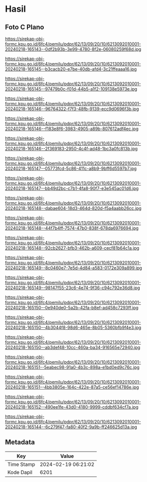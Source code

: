 # Hasil

## Foto C Plano

https://sirekap-obj-formc.kpu.go.id/6fc4/pemilu/pdpr/62/13/09/20/10/6213092010001-20240218-165143--0df2b93b-3e99-4780-8f2e-06080259f68d.jpg

https://sirekap-obj-formc.kpu.go.id/6fc4/pemilu/pdpr/62/13/09/20/10/6213092010001-20240218-165145--b3cacb20-e7be-40db-afd4-3c21ffeaaa16.jpg

https://sirekap-obj-formc.kpu.go.id/6fc4/pemilu/pdpr/62/13/09/20/10/6213092010001-20240218-165145--97479b0c-f01d-44b5-a1f2-109138e5973e.jpg

https://sirekap-obj-formc.kpu.go.id/6fc4/pemilu/pdpr/62/13/09/20/10/6213092010001-20240218-165146--96764322-f7f3-48fb-9139-ecc9d0696f3b.jpg

https://sirekap-obj-formc.kpu.go.id/6fc4/pemilu/pdpr/62/13/09/20/10/6213092010001-20240218-165146--f183e8f6-3983-4905-a89b-807612adf4ec.jpg

https://sirekap-obj-formc.kpu.go.id/6fc4/pemilu/pdpr/62/13/09/20/10/6213092010001-20240218-165146--2f369183-2950-4c4f-ad48-1bc3a0fc813b.jpg

https://sirekap-obj-formc.kpu.go.id/6fc4/pemilu/pdpr/62/13/09/20/10/6213092010001-20240218-165147--05773fcd-5c86-411c-a8b9-9bff6d5597b7.jpg

https://sirekap-obj-formc.kpu.go.id/6fc4/pemilu/pdpr/62/13/09/20/10/6213092010001-20240218-165147--bb49d2bc-c7b1-4fa8-90f7-e3e545ac01d6.jpg

https://sirekap-obj-formc.kpu.go.id/6fc4/pemilu/pdpr/62/13/09/20/10/6213092010001-20240218-165148--dabae604-18d3-464d-820d-f5a4aabb26cc.jpg

https://sirekap-obj-formc.kpu.go.id/6fc4/pemilu/pdpr/62/13/09/20/10/6213092010001-20240218-165148--44f7b4ff-7574-47b0-838f-678da6976694.jpg

https://sirekap-obj-formc.kpu.go.id/6fc4/pemilu/pdpr/62/13/09/20/10/6213092010001-20240218-165148--92cb2627-bfb3-462b-a609-cecf81b64c1a.jpg

https://sirekap-obj-formc.kpu.go.id/6fc4/pemilu/pdpr/62/13/09/20/10/6213092010001-20240218-165149--8c0460e7-7e5d-4d84-a583-0172e309a899.jpg

https://sirekap-obj-formc.kpu.go.id/6fc4/pemilu/pdpr/62/13/09/20/10/6213092010001-20240218-165149--98147f55-23c6-4e74-9f36-c94c792e36d8.jpg

https://sirekap-obj-formc.kpu.go.id/6fc4/pemilu/pdpr/62/13/09/20/10/6213092010001-20240218-165150--0e940de0-5a2b-42fa-b8ef-ad458c7293ff.jpg

https://sirekap-obj-formc.kpu.go.id/6fc4/pemilu/pdpr/62/13/09/20/10/6213092010001-20240218-165150--4b3044f8-98d6-465e-8b05-5360bfb9f4e3.jpg

https://sirekap-obj-formc.kpu.go.id/6fc4/pemilu/pdpr/62/13/09/20/10/6213092010001-20240218-165150--ab3def48-10cc-460a-ba34-916565e72940.jpg

https://sirekap-obj-formc.kpu.go.id/6fc4/pemilu/pdpr/62/13/09/20/10/6213092010001-20240218-165151--5eabec98-91a0-4b3c-898a-e1bd0ed9c76c.jpg

https://sirekap-obj-formc.kpu.go.id/6fc4/pemilu/pdpr/62/13/09/20/10/6213092010001-20240218-165151--4bb3805e-164c-422e-87a5-ce56ef14786e.jpg

https://sirekap-obj-formc.kpu.go.id/6fc4/pemilu/pdpr/62/13/09/20/10/6213092010001-20240218-165152--490ee1fe-43d0-4180-9999-cddbf634cf7a.jpg

https://sirekap-obj-formc.kpu.go.id/6fc4/pemilu/pdpr/62/13/09/20/10/6213092010001-20240218-165144--6c279f47-fa80-40f2-9a9b-ff246625d13a.jpg


## Metadata

| Key        | Value               |
| ---------- | ------------------- |
| Time Stamp | 2024-02-19 06:21:02 |
| Kode Dapil | 6201                |



